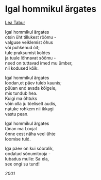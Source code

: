 # Igal hommikul ärgates

[Lea Tabur](./)

Igal hommikul ärgates  
otsin üht tillukest rõõmu -  
valguse veiklemist õhus  
või puhkenud õit;  
tule praksumist koldes  
ja tuule lõhnavat sõõmu -  
need on tuttavad imed mu ümber,  
nii kodused kõik.

Igal hommikul ärgates  
loodan,et päev tuleb kaunis;  
püüan end avada kõigele,  
mis tundub hea.  
Kuigi ma õhtuks  
võin olla ju tõeliselt audis,  
natuke rohkem nii ikkagi  
vastu pean.

Igal hommikul ärgates  
tänan ma Loojat  
õnne eest näha veel ühte  
loomise tuld.

Iga päev on kui sõbralik,  
oodatud sõnumitooja -  
lubadus mulle: Sa ela,  
see ongi su tund!

_2001_

